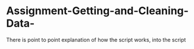 # Assignment-Getting-and-Cleaning-Data-

There is point to point explanation of how the script works, into the script
